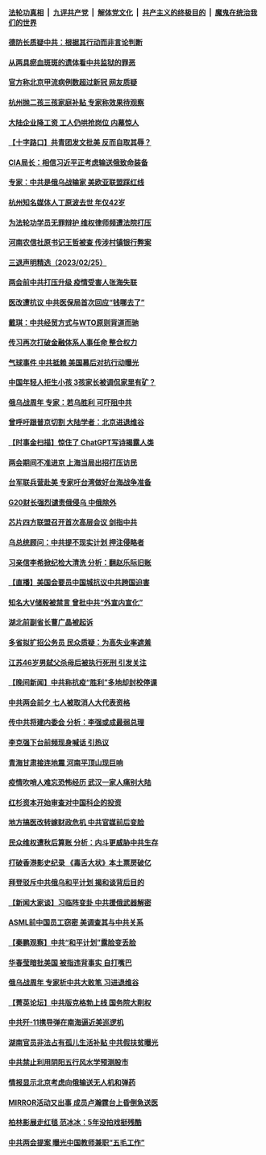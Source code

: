 ####  [法轮功真相](../../../../basic/blob/master/README.md?t=02270412) &nbsp;|&nbsp; [九评共产党](../../../../9ping.md/blob/master/README.md?t=02270412) &nbsp;|&nbsp; [解体党文化](../../../../jtdwh.md/blob/master/README.md?t=02270412)  &nbsp;|&nbsp; [共产主义的终极目的](../../../../gczydzjmd.md/blob/master/README.md?t=02270412) &nbsp;|&nbsp; [魔鬼在统治我们的世界](../../../../mgztzwmdsj.md/blob/master/README.md?t=02270412) 

#### [德防长质疑中共：根据其行动而非言论判断](../pages/nsc413/n13938864.md?t=02270412) 

#### [从两具瘀血斑斑的遗体看中共监狱的罪恶](../pages/nsc413/n13936388.md?t=02270412) 

#### [官方称北京甲流病例数超过新冠 网友质疑](../pages/nsc413/n13938663.md?t=02270412) 

#### [杭州抛二孩三孩家庭补贴 专家称效果待观察](../pages/nsc413/n13938417.md?t=02270412) 

#### [大陆企业降工资 工人仍哄抢岗位 内幕惊人](../pages/nsc413/n13938419.md?t=02270412) 


#### [【十字路口】共青团发文批美 反而自取其辱？](../pages/nsc413/n13938143.md?t=02270412) 

#### [CIA局长：相信习近平正考虑输送俄致命装备](../pages/nsc413/n13938427.md?t=02270412) 

#### [专家：中共是俄乌战输家 美欧亚联盟踩红线](../pages/nsc413/n13937688.md?t=02270412) 

#### [杭州知名媒体人丁原波去世 年仅42岁](../pages/nsc413/n13938335.md?t=02270412) 

#### [为法轮功学员无罪辩护 维权律师频遭法院打压](../pages/nsc413/n13937296.md?t=02270412) 

#### [河南农信社原书记王哲被查 传涉村镇银行弊案](../pages/nsc413/n13938061.md?t=02270412) 

#### [三退声明精选（2023/02/25）](../pages/nsc413/n13938326.md?t=02270412) 

#### [两会前中共打压升级 疫情受害人张海失联](../pages/nsc413/n13938299.md?t=02270412) 

#### [医改遭抗议 中共医保局首次回应“钱哪去了”](../pages/nsc413/n13938290.md?t=02270412) 

#### [戴琪：中共经贸方式与WTO原则背道而驰](../pages/nsc413/n13938289.md?t=02270412) 

#### [传习再次打破金融体系人事任命 整合权力](../pages/nsc413/n13938266.md?t=02270412) 

#### [气球事件 中共抵赖 美国幕后对抗行动曝光](../pages/nsc413/n13938261.md?t=02270412) 

#### [中国年轻人拒生小孩 3孩家长被调侃家里有矿？](../pages/nsc413/n13938079.md?t=02270412) 

#### [俄乌战周年 专家：若乌胜利 可吓阻中共](../pages/nsc413/n13938152.md?t=02270412) 

#### [曾呼吁跟普京切割 大陆学者：北京进退维谷](../pages/nsc413/n13938226.md?t=02270412) 

#### [【时事金扫描】惊住了 ChatGPT写诗揭露人类](../pages/nsc413/n13938142.md?t=02270412) 

#### [两会期间不准进京 上海当局出招打压访民](../pages/nsc413/n13938228.md?t=02270412) 

#### [台军联兵营赴美 专家吁台湾做好台海战争准备](../pages/nsc413/n13936653.md?t=02270412) 

#### [G20财长强烈谴责俄侵乌 中俄除外](../pages/nsc413/n13938118.md?t=02270412) 

#### [芯片四方联盟召开首次高层会议 剑指中共](../pages/nsc413/n13938194.md?t=02270412) 

#### [乌总统顾问：中共提不现实计划 押注侵略者](../pages/nsc413/n13938202.md?t=02270412) 

#### [习亲信李希掀纪检大清洗 分析：翻赵乐际旧账](../pages/nsc413/n13938038.md?t=02270412) 

#### [【直播】美国会要员中国城抗议中共跨国迫害](../pages/nsc413/n13937774.md?t=02270412) 

#### [知名大V储殷被禁言 曾批中共“外宣内宣化”](../pages/nsc413/n13937753.md?t=02270412) 

#### [湖北前副省长曹广晶被起诉](../pages/nsc413/n13938126.md?t=02270412) 

#### [多省拟扩招公务员 民众质疑：为高失业率遮羞](../pages/nsc413/n13938117.md?t=02270412) 

#### [江苏46岁男弑父杀母后被执行死刑 引发关注](../pages/nsc413/n13937901.md?t=02270412) 


#### [【晚间新闻】中共称抗疫“胜利”多地却封校停课](../pages/nsc413/n13938036.md?t=02270412) 


#### [中共两会前夕 七人被取消人大代表资格](../pages/nsc413/n13938011.md?t=02270412) 


#### [传中共将建内委会 分析：李强或成最弱总理](../pages/nsc413/n13937920.md?t=02270412) 

#### [李克强下台前频现身喊话 引热议](../pages/nsc413/n13937879.md?t=02270412) 

#### [青海甘肃接连地震 河南平顶山现巨响](../pages/nsc413/n13937890.md?t=02270412) 

#### [疫情吹哨人难忘恐怖经历 武汉一家人痛别大陆](../pages/nsc413/n13937906.md?t=02270412) 

#### [红杉资本开始审查对中国科企的投资](../pages/nsc413/n13937777.md?t=02270412) 

#### [地方搞医改转嫁财政危机 中共官媒前后变脸](../pages/nsc413/n13937798.md?t=02270412) 

#### [民众维权遭秋后算账 分析：内斗更威胁中共生存](../pages/nsc413/n13937839.md?t=02270412) 

#### [打破香港影史纪录 《毒舌大状》本土票房破亿](../pages/nsc413/n13937630.md?t=02270412) 

#### [拜登驳斥中共俄乌和平计划 揭和谈背后目的](../pages/nsc413/n13937683.md?t=02270412) 

#### [【新闻大家谈】习临阵变卦 中共援俄武器解密](../pages/nsc413/n13937713.md?t=02270412) 

#### [ASML前中国员工窃密 美调查其与中共关系](../pages/nsc413/n13937721.md?t=02270412) 

#### [【秦鹏观察】中共“和平计划”露脸变丢脸](../pages/nsc413/n13937705.md?t=02270412) 

#### [华春莹暗批美国 被指违背事实 自打嘴巴](../pages/nsc413/n13937325.md?t=02270412) 

#### [俄乌战周年 专家析中共大败笔 习进退维谷](../pages/nsc413/n13936661.md?t=02270412) 

#### [【菁英论坛】中共版克格勃上线 国务院大削权](../pages/nsc413/n13937600.md?t=02270412) 

#### [中共歼-11携导弹在南海逼近美巡逻机](../pages/nsc413/n13937641.md?t=02270412) 

#### [湖南官员非法占有孤儿生活补贴 中共假扶贫曝光](../pages/nsc413/n13937625.md?t=02270412) 

#### [中共禁止利用阴阳五行风水学预测股市](../pages/nsc413/n13937608.md?t=02270412) 

#### [情报显示北京考虑向俄输送无人机和弹药](../pages/nsc413/n13937615.md?t=02270412) 

#### [MIRROR活动又出事 成员卢瀚霆台上昏倒急送医](../pages/nsc413/n13937619.md?t=02270412) 

#### [柏林影展走红毯 范冰冰：5年没拍戏挺残酷](../pages/nsc413/n13937577.md?t=02270412) 

#### [中共两会提案 曝光中国教师兼职“五毛工作”](../pages/nsc413/n13937576.md?t=02270412) 

